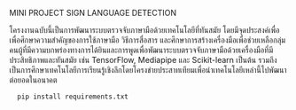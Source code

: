 MINI PROJECT
SIGN LANGUAGE DETECTION

โครงงานฉบับนี้เป็นการพัฒนาระบบตรวจจับภาษามือด้วยเทคโนโลยีที่ทันสมัย โดยมีจุดประสงค์เพื่อ เพื่อศึกษาความสำคัญของการใช้ภาษามือ วิธีการสื่อสาร และศึกษาการสร้างเครื่องมือเพื่อช่วยเหลือกลุ่มคนผู้ที่มีความบกพร่องทางการได้ยินและการพูดเพื่อพัฒนาระบบตรวจจับภาษามือด้วยเครื่องมือที่มีประสิทธิภาพและทันสมัย เช่น TensorFlow, Mediapipe และ Scikit-learn เป็นต้น รวมถึงเป็นการศึกษาเทคโนโลยีการเรียนรู้เชิงลึกโดยโครงข่ายประสาทเทียมเพื่อนำเทคโนโลยีเหล่านี้ไปพัฒนาต่อยอดในอนาคต

```
  pip install requirements.txt
```

